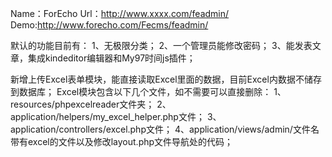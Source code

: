 Name：ForEcho
Url：http://www.xxxx.com/feadmin/
Demo:http://www.forecho.com/Fecms/feadmin/


默认的功能目前有：
	1、无极限分类；
	2、一个管理员能修改密码；
	3、能发表文章，集成kindeditor编辑器和My97时间js插件；

新增上传Excel表单模块，能直接读取Excel里面的数据，目前Excel内数据不储存到数据库；
Excel模块包含以下几个文件，如不需要可以直接删除：
	1、resources/phpexcelreader文件夹；
	2、application/helpers/my_excel_helper.php文件；
	3、application/controllers/excel.php文件；
	4、application/views/admin/文件名带有excel的文件以及修改layout.php文件导航处的代码；